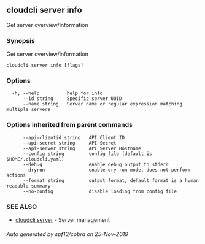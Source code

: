 ## cloudcli server info

Get server overview/information

### Synopsis

Get server overview/information

```
cloudcli server info [flags]
```

### Options

```
  -h, --help          help for info
      --id string     Specific server UUID
      --name string   Server name or regular expression matching multiple servers
```

### Options inherited from parent commands

```
      --api-clientid string   API Client ID
      --api-secret string     API Secret
      --api-server string     API Server Hostname
      --config string         config file (default is $HOME/.cloudcli.yaml)
      --debug                 enable debug output to stderr
      --dryrun                enable dry run mode, does not perform actions
      --format string         output format, default format is a human readable summary
      --no-config             disable loading from config file
```

### SEE ALSO

* [cloudcli server](cloudcli_server.md)	 - Server management

###### Auto generated by spf13/cobra on 25-Nov-2019
